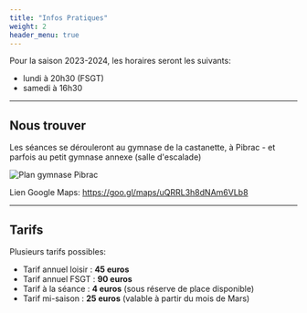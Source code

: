```yaml
---
title: "Infos Pratiques"
weight: 2
header_menu: true
---
```


Pour la saison 2023-2024, les horaires seront les suivants:

- lundi à 20h30 (FSGT)
- samedi à 16h30


---

## Nous trouver

Les séances se dérouleront au gymnase de la castanette, à Pibrac - et parfois au petit gymnase annexe (salle d'escalade)

![Plan gymnase Pibrac](images/plan.webp)

Lien Google Maps: https://goo.gl/maps/uQRRL3h8dNAm6VLb8

---

## Tarifs

Plusieurs tarifs possibles:

- Tarif annuel loisir : **45 euros**
- Tarif annuel FSGT : **90 euros**
- Tarif à la séance : **4 euros** (sous réserve de place disponible)
- Tarif mi-saison : **25 euros** (valable à partir du mois de Mars)
